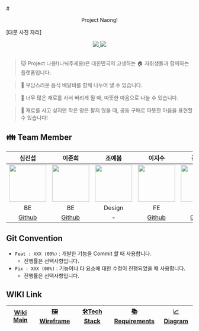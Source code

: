 #<p align="center"> Project Naong! </p>
[대문 사진 자리]  

<div align ="center">
  <a href = "https://github.com/Jun2-Lee/Toy_project">
   <img src="https://img.shields.io/badge/GitRepo-181717?style=flat&logo=GitHub&logoColor=white&link=https://jinseop-sim.github.io/">
   </a>
  <a href = "http://3.36.144.128:8080/naong-api">
   <img src="https://img.shields.io/badge/Naong!-FF9E0F?style=flat&logo=ASKfm&logoColor=white&link=https://www.instagram.com/_35yed">
   </a>
</div>  
</br>

> :cat: Project 나옹!(나눠주세옹)은 대한민국의 고생하는 :house: 자취생들과 함께하는 플랫폼입니다.  

> 💸 부담스러운 음식 배달비를 함께 나누어 낼 수 있습니다.  

> 🥔 너무 많은 재료를 사서 버리게 될 때, 따뜻한 마음으로 나눌 수 있습니다.  

> 🥕 재료를 사고 싶지만 작은 양은 팔지 않을 때, 공동 구매로 따뜻한 마음을 표현할 수 있습니다!  

## :family: Team Member
<div align="center">

|심진섭|이준희|조예봄|이지수|김태영|
|:-:|:-:|:-:|:-:|:-:|
|<img src="https://avatars.githubusercontent.com/u/71700079?s=400&u=9e9338f1a22b811003f826b00c9b797a01aea381&v=4" width="100" height="100">|<img src="https://avatars.githubusercontent.com/u/80378041?v=4" width="100" height="100">|<img src="https://avatars.githubusercontent.com/u/71700079?s=400&u=39746e5ac607c719261bdd5a8fc0108a290ba975&v=4" width="100" height="100">|<img src="https://avatars.githubusercontent.com/u/101401447?v=4" width="100" height="100">|<img src="https://avatars.githubusercontent.com/u/100909703?v=4" width="100" height="100">|
|BE|BE|Design|FE|FE|
|[Github](https://github.com/Jinseop-Sim)|[Github](https://github.com/Jun2-Lee)|-|[Github](https://github.com/dlwltn0430)|[Github](https://github.com/taeyomi)|

</div>

## Git Convention
- ```Feat : XXX (00%)``` : 개발한 기능을 Commit 할 때 사용합니다.
   - 진행률은 선택사항입니다.
- ```Fix : XXX (00%)``` : 기능이나 타 요소에 대한 수정이 진행되었을 때 사용합니다.
   - 진행률은 선택사항입니다.
   
## WIKI Link
<div align="center">

|[Wiki Main](https://github.com/Jun2-Lee/Toy_project/wiki)|[:framed_picture:Wireframe](https://www.figma.com/file/My0DWWYkyrb8Wlx4JANGQC/%ED%86%A0%EC%9D%B4%ED%94%84%EB%A1%9C%EC%A0%9D%ED%8A%B8-%EB%A0%88%EC%9D%B4%EC%95%84%EC%9B%83?node-id=151%3A5&t=RfP7pyKj0xQll2YN-0)|[:hammer_and_wrench:Tech Stack](https://github.com/Jun2-Lee/Toy_project/wiki/%F0%9F%9B%A0%EF%B8%8F-Tech-Stack)|[:books:Requirements](https://github.com/Jun2-Lee/Toy_project/wiki/Requirement)|[:chart_with_upwards_trend:Diagram](https://github.com/Jun2-Lee/Toy_project/wiki/%F0%9F%93%88-Diagram)|
|:-:|:-:|:-:|:-:|:-:|

</div>
